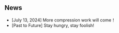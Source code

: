 ## News
- [July 13, 2024] More compression work will come！
- [Past to Future] Stay hungry, stay foolish! 
